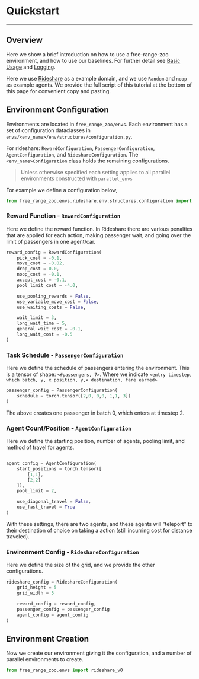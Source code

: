 # Quickstart

---

## Overview 

Here we show a brief introduction on how to use a free-range-zoo environment, and how to use our baselines. For further detail see [Basic Usage]() and [Logging]().

Here we use [Rideshare]() as a example domain, and we use `Random` and `noop` as example agents. We provide the full script of this tutorial at the bottom of this page for convenient copy and pasting. 


## Environment Configuration

Environments are located in `free_range_zoo/envs`. Each environment has a set of configuration dataclasses in `envs/<env_name>/env/structures/configuration.py`. 

For rideshare: `RewardConfiguration`, `PassengerConfiguration`, `AgentConfiguration`, and `RideshareConfiguration`. The `<env_name>Configuration` class holds the remaining configurations.

> Unless otherwise specified each setting applies to all parallel environments constructed with `parallel_envs`


For example we define a configuration below, 

```py
from free_range_zoo.envs.rideshare.env.structures.configuration import RewardConfiguration, PassengerConfiguration, AgentConfiguration, RideshareConfiguration
```

### Reward Function - `RewardConfiguration`

Here we define the reward function. In Rideshare there are various penalties that are applied for each action, making passenger wait, and going over the limit of passengers in one agent/car.

```py
reward_config = RewardConfiguration(
    pick_cost = -0.1,
    move_cost = -0.02,
    drop_cost = 0.0,
    noop_cost = -0.1,
    accept_cost = -0.1,
    pool_limit_cost = -4.0,

    use_pooling_rewards = False,
    use_variable_move_cost = False,
    use_waiting_costs = False,

    wait_limit = 3,
    long_wait_time = 5,
    general_wait_cost = -0.1,
    long_wait_cost = -0.5
)
```

### Task Schedule - `PassengerConfiguration`

Here we define the schedule of passengers entering the environment. This is a tensor of shape: `<#passengers, 7>`. Where we indicate `<entry timestep, which batch, y, x position, y,x destination, fare earned>`

```py
passenger_config = PassengerConfiguration(
    schedule = torch.tensor([2,0, 0,0, 1,1, 3])
)
```

The above creates one passenger in batch 0, which enters at timestep 2. 

### Agent Count/Position - `AgentConfiguration`

Here we define the starting position, number of agents, pooling limit, and method of travel for agents.


```py

agent_config = AgentConfiguration(
    start_positions = torch.tensor([
        [1,1],
        [2,2]
    ]),
    pool_limit = 2,

    use_diagonal_travel = False,
    use_fast_travel = True
)
```
With these settings, there are two agents, and these agents will "teleport" to their destination of choice on taking a action (still incurring cost for distance traveled).

### Environment Config - `RideshareConfiguration`

Here we define the size of the grid, and we provide the other configurations.

```py
rideshare_config = RideshareConfiguration(
    grid_height = 5
    grid_width = 5

    reward_config = reward_config,
    passenger_config = passenger_config
    agent_config = agent_config
)
```

## Environment Creation

Now we create our environment giving it the configuration, and a number of parallel environments to create.

```py
from free_range_zoo.envs import rideshare_v0

```

